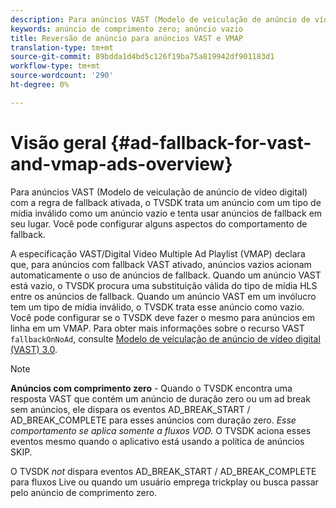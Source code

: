 ```yaml
---
description: Para anúncios VAST (Modelo de veiculação de anúncio de vídeo digital) com a regra de fallback ativada, o TVSDK trata um anúncio com um tipo de mídia inválido como um anúncio vazio e tenta usar anúncios de fallback em seu lugar. Você pode configurar alguns aspectos do comportamento de fallback.
keywords: anúncio de comprimento zero; anúncio vazio
title: Reversão de anúncio para anúncios VAST e VMAP
translation-type: tm+mt
source-git-commit: 89bdda1d4bd5c126f19ba75a819942df901183d1
workflow-type: tm+mt
source-wordcount: '290'
ht-degree: 0%

---
```



# Visão geral {#ad-fallback-for-vast-and-vmap-ads-overview}

Para anúncios VAST (Modelo de veiculação de anúncio de vídeo digital) com a regra de fallback ativada, o TVSDK trata um anúncio com um tipo de mídia inválido como um anúncio vazio e tenta usar anúncios de fallback em seu lugar. Você pode configurar alguns aspectos do comportamento de fallback.

A especificação VAST/Digital Video Multiple Ad Playlist (VMAP) declara que, para anúncios com fallback VAST ativado, anúncios vazios acionam automaticamente o uso de anúncios de fallback. Quando um anúncio VAST está vazio, o TVSDK procura uma substituição válida do tipo de mídia HLS entre os anúncios de fallback. Quando um anúncio VAST em um invólucro tem um tipo de mídia inválido, o TVSDK trata esse anúncio como vazio. Você pode configurar se o TVSDK deve fazer o mesmo para anúncios em linha em um VMAP. Para obter mais informações sobre o recurso VAST `fallbackOnNoAd`, consulte [Modelo de veiculação de anúncio de vídeo digital (VAST) 3.0](https://www.iab.net/guidelines/508676/digitalvideo/vsuite/vast).

>[!NOTE]
>
>**Anúncios com comprimento zero**  - Quando o TVSDK encontra uma resposta VAST que contém um anúncio de duração zero ou um ad break sem anúncios, ele dispara os eventos AD_BREAK_START / AD_BREAK_COMPLETE para esses anúncios com duração zero. *Esse comportamento se aplica somente a fluxos VOD.* O TVSDK aciona esses eventos mesmo quando o aplicativo está usando a política de anúncios SKIP.
>
>O TVSDK *not* dispara eventos AD_BREAK_START / AD_BREAK_COMPLETE para fluxos Live ou quando um usuário emprega trickplay ou busca passar pelo anúncio de comprimento zero.

